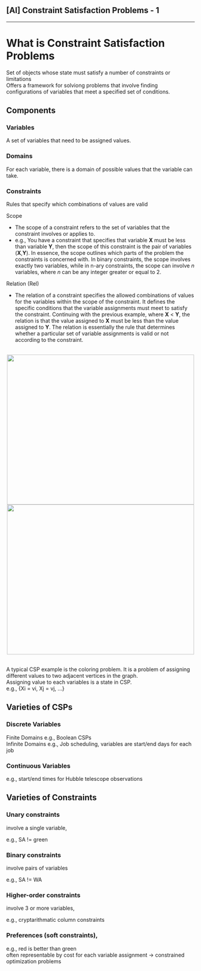 ## [AI] Constraint Satisfaction Problems - 1
---

# What is Constraint Satisfaction Problems

Set of objects whose state must satisfy a number of constraints or limitations  
Offers a framework for solviong problems that involve finding configurations of variables that meet a specified set of conditions.

## Components

### Variables

A set of variables that need to be assigned values.

### Domains

For each variable, there is a domain of possible values that the variable can take.

### Constraints

Rules that specify which combinations of values are valid

Scope

-   The scope of a constraint refers to the set of variables that the constraint involves or applies to.
-   e.g., You have a constraint that specifies that variable **X** must be less than variable **Y**, then the scope of this constraint is the pair of variables (**X**,**Y**). In essence, the scope outlines which parts of the problem the constraints is concerned with. In binary constraints, the scope involves exactly two variables, while in n-ary constraints, the scope can involve _n_ variables, where _n_ can be any integer greater or equal to 2.

Relation (Rel)

-   The relation of a constraint specifies the allowed combinations of values for the variables within the scope of the constraint. It defines the specific conditions that the variable assignments must meet to satisfy the constraint. Continuing with the previous example, where **X** < **Y**, the relation is that the value assigned to **X** must be less than the value assigned to **Y**. The relation is essentially the rule that determines whether a particular set of variable assignments is valid or not according to the constraint.

<br>
<div align="center">
<img src="https://github.com/Picbridge/Picbridge.github.io/assets/34910988/a1f68e86-00e2-4c81-9d6a-cc4b0934a7c8" width="500" height="400">
<img src="https://github.com/Picbridge/Picbridge.github.io/assets/34910988/46ac1251-ae9a-492a-84ba-2373f1efbab2" width="500" height="400">
</div>
<br>

A typical CSP example is the coloring problem. It is a problem of assigning different values to two adjacent vertices in the graph.  
Assigning value to each variables is a state in CSP.  
e.g., {Xi = vi, Xj = vj, ...}

## Varieties of CSPs

### Discrete Variables

Finite Domains e.g., Boolean CSPs  
Infinite Domains e.g., Job scheduling, variables are start/end days for each job

### Continuous Variables

e.g., start/end times for Hubble telescope observations

## Varieties of Constraints

### Unary constraints

involve a single variable,

e.g., SA != green

### Binary constraints

involve pairs of variables

e.g., SA != WA

### Higher-order constraints

involve 3 or more variables,

e.g., cryptarithmatic column constraints

### Preferences (soft constraints),

e.g., red is better than green  
often representable by cost for each variable assignment -> constrained optimization problems
